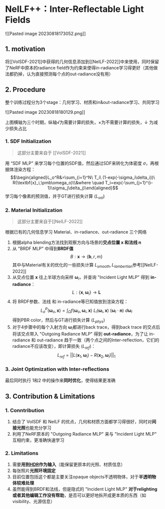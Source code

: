 # NeILF++：Inter-Reflectable Light Fields

![[Pasted image 20230818173052.png]]

## 1. motivation

将[[VolSDF-2021]]中获得的几何信息添加到[[NeILF-2022]]中来使用，同时保留了NeRF中原本的radiance field作为约束来使得in-radiance学习得更好（其他做法都扔掉，认为直接预测每个点的out-radiance没有用）

## 2. Procedure

整个训练过程分为3个stage：几何学习、材质和in&out-radiance学习、共同学习

![[Pasted image 20230818180129.png]]

上图横轴为三个时期，纵轴√为需要计算的损失，×为不需要计算的损失，$\downarrow$ 为减少损失占比

### 1. SDF Initialization

> 这部分主要来自于 [[VolSDF-2021]]

用 “SDF MLP" 来学习每个位置的SDF值，然后通过SDF来转化为体密度 $\sigma$，再根据体渲染方程：$$\begin{aligned}L_o^R&=\sum_{i=1}^N\ T_i\ (1-exp(-\sigma_i\delta_i))\ R(\textbf{x}_i,\pmb\omega_o)\\&where \quad T_i=exp(-\sum_{j=1}^{i-1}\sigma_j\delta_j)\end{aligned}$$学习每个像素的预测值，并于GT进行损失计算 $(L_{vol})$

### 2. Material Initialization

> 这部分主要来自于[[NeILF-2022]]

根据已有的几何信息学习 Material、in-radiance、out-radiance 三个网络

1. 根据alpha blending方法找到观察方向与场景的**交点位置 $\textbf{x}$ 和法线 $\textbf{n}$**
2. 从 "BRDF MLP" 中得到**BRDF值** $$B:\textbf{x}\rightarrow\{\textbf{b},r,m\}$$其中与Material有关的优化的一些损失计算 $L_{smooth},L_{lambertian}$参考[[NeILF-2022]]
3. 从交点位置 $\textbf{x}$ 往上半球方向采样 $\pmb\omega_i$，并查询 "Incident Light MLP" 得到 **in-radiance**：$$L:\{\textbf{x},\pmb\omega_i\}\rightarrow\textbf{L}$$
4. 将 BRDF参数、法线 和 in-radiance等已知值放到渲染方程：$$L_o^P(\pmb\omega_o,\textbf{x})=\int_{\Omega}f(\pmb\omega_o,\pmb\omega_i,\textbf{x})\ L_i(\pmb\omega_i,\textbf{x})\ (\pmb\omega_i\cdot\textbf{n})\ d\pmb\omega_i$$得到PBR color，然后与GT进行损失计算 $(L_{phys})$
5. 对于4步骤中的每个入射方向 $\pmb\omega_i$都进行back trace，得到back trace 的交点后将该交点带入 "Outgoing Radiance MLP" 得到 **out-radiance**，为了让 in-radiance 和 out-radiance 趋于一致（两个点之间的Inter-reflection，它们的radiance不应该改变），即计算损失 $(L_{ref})$：$$L_{ref}=||L(\textbf{x}_1,\pmb\omega_i)-R(\textbf{x}_2,\pmb\omega_i)||_1$$

### 3. Joint Optimization with Inter-reflections

最后同时执行 1和2 中的操作来**同时优化**，使得结果更准确

## 3. Contribution & Limitations

### 1. Conntribution

1. 结合了 VolSDF 和 NeILF 的优点，几何和材质方面都学习得很好，同时对**间接光照**也能充分学习
2. 利用了NeRF原本的 "Outgoing Radiance MLP" 来与 "Incident Light MLP" 互相约束，更准确快速学习

### 2. Limitations

1. 需要**用到[HDR](https://zhuanlan.zhihu.com/p/378840979)作为输入**（能保留更原本的光照、材质信息）
2. 每张照片**光照环境固定**
3. 目前位置包括这个都是主要关注opaque objects不透明物体，对于**半透明物体较难处理**
4. 虽然能得到BRDF和法线，但是隐式的 "Incident Light MLP" **对于relighting或者其他编辑工作没有帮助**，是否可以更好地拆开成更本质的东西（如visibility、光源信息）